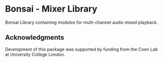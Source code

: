 # Bonsai - Mixer Library

Bonsai Library containing modules for multi-channel audio mixed playback.

## Acknowledgments

Development of this package was supported by funding from the Coen Lab at University College London.
